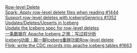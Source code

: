 [Row-level Delete](https://github.com/apache/iceberg/milestone/4)   
[Spark: Apply row-level delete files when reading #1444](https://github.com/apache/iceberg/pull/1444/commits/acea9bd174be0961167a3c5d9a58401b45dfd401)   
[Support row-level deletes with IcebergGenerics #1352](https://github.com/apache/iceberg/pull/1352)   
[Updates/Deletes/Upserts in Iceberg](https://docs.google.com/document/d/1Pk34C3diOfVCRc-sfxfhXZfzvxwum1Odo-6Jj9mwK38/edit#heading=h.m3vvqobdr7s7)   
[Update the Iceberg spec for row-level deletes](https://github.com/apache/iceberg/pull/1499)   
[一条数据在 Apache Iceberg 之旅：写过程分析](https://blog.csdn.net/wypblog/article/details/109685363)   
[Iceberg功能｜聊一聊Iceberg重磅功能Row-level delete](https://wemp.app/posts/60eb346b-f0d3-4d95-8143-ac5603d8b523)   
[Flink: write the CDC records into apache iceberg tables #1663
](https://github.com/apache/iceberg/pull/1663)
